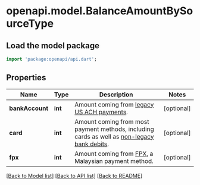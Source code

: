 # openapi.model.BalanceAmountBySourceType

## Load the model package
```dart
import 'package:openapi/api.dart';
```

## Properties
Name | Type | Description | Notes
------------ | ------------- | ------------- | -------------
**bankAccount** | **int** | Amount coming from [legacy US ACH payments](https://docs.stripe.com/ach-deprecated). | [optional] 
**card** | **int** | Amount coming from most payment methods, including cards as well as [non-legacy bank debits](https://docs.stripe.com/payments/bank-debits). | [optional] 
**fpx** | **int** | Amount coming from [FPX](https://docs.stripe.com/payments/fpx), a Malaysian payment method. | [optional] 

[[Back to Model list]](../README.md#documentation-for-models) [[Back to API list]](../README.md#documentation-for-api-endpoints) [[Back to README]](../README.md)


